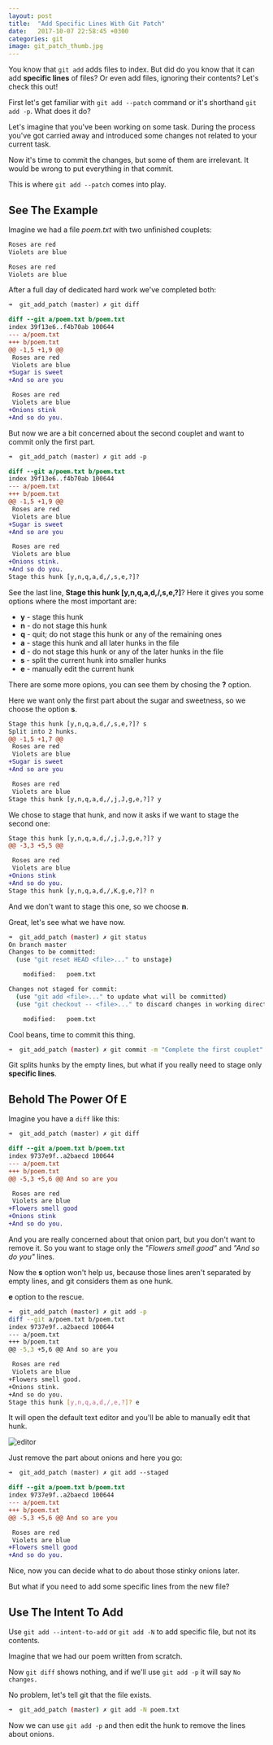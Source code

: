```yaml
---
layout: post
title:  "Add Specific Lines With Git Patch"
date:   2017-10-07 22:58:45 +0300
categories: git
image: git_patch_thumb.jpg
---
```


You know that `git add` adds files to index. But did do you know that it can add __specific&nbsp;lines__ of files? Or even add files, ignoring their contents? Let's check this out!

First let's get familiar with `git add --patch` command or it's shorthand `git add -p`. What does it do?

Let's imagine that you've been working on some task. During the process you've got carried away and introduced some changes not related to your current task.

Now it's time to commit the changes, but some of them are irrelevant. It would be wrong to put everything in that commit.

This is where `git add --patch` comes into play.

## See The Example

Imagine we had a file _poem.txt_ with two unfinished couplets:

```bash
Roses are red
Violets are blue

Roses are red
Violets are blue
```

After a full day of dedicated hard work we've completed both:

```diff
➜  git_add_patch (master) ✗ git diff

diff --git a/poem.txt b/poem.txt
index 39f13e6..f4b70ab 100644
--- a/poem.txt
+++ b/poem.txt
@@ -1,5 +1,9 @@
 Roses are red
 Violets are blue
+Sugar is sweet
+And so are you

 Roses are red
 Violets are blue
+Onions stink
+And so do you.
```

But now we are a bit concerned about the second couplet and want to commit only the first part.

```diff
➜  git_add_patch (master) ✗ git add -p

diff --git a/poem.txt b/poem.txt
index 39f13e6..f4b70ab 100644
--- a/poem.txt
+++ b/poem.txt
@@ -1,5 +1,9 @@
 Roses are red
 Violets are blue
+Sugar is sweet
+And so are you

 Roses are red
 Violets are blue
+Onions stink.
+And so do you.
Stage this hunk [y,n,q,a,d,/,s,e,?]?
```

See the last line, __Stage this hunk [y,n,q,a,d,/,s,e,?]__? Here it gives you some options where the most important are:

* __y__ - stage this hunk
* __n__ - do not stage this hunk
* __q__ - quit; do not stage this hunk or any of the remaining ones
* __a__ - stage this hunk and all later hunks in the file
* __d__ - do not stage this hunk or any of the later hunks in the file
* __s__ - split the current hunk into smaller hunks
* __e__ - manually edit the current hunk

There are some more opions, you can see them by chosing the __?__ option.

Here we want only the first part about the sugar and sweetness, so we choose the option&nbsp;__s__.

```diff
Stage this hunk [y,n,q,a,d,/,s,e,?]? s
Split into 2 hunks.
@@ -1,5 +1,7 @@
 Roses are red
 Violets are blue
+Sugar is sweet
+And so are you

 Roses are red
 Violets are blue
Stage this hunk [y,n,q,a,d,/,j,J,g,e,?]? y
```

We chose to stage that hunk, and now it asks if we want to stage the second one:

```diff
Stage this hunk [y,n,q,a,d,/,j,J,g,e,?]? y
@@ -3,3 +5,5 @@

 Roses are red
 Violets are blue
+Onions stink
+And so do you.
Stage this hunk [y,n,q,a,d,/,K,g,e,?]? n
```

And we don't want to stage this one, so we choose __n__.

Great, let's see what we have now.

```bash
➜  git_add_patch (master) ✗ git status
On branch master
Changes to be committed:
  (use "git reset HEAD <file>..." to unstage)

	modified:   poem.txt

Changes not staged for commit:
  (use "git add <file>..." to update what will be committed)
  (use "git checkout -- <file>..." to discard changes in working directory)

	modified:   poem.txt
```

Cool beans, time to commit this thing.

```bash
➜  git_add_patch (master) ✗ git commit -m "Complete the first couplet"
```

Git splits hunks by the empty lines, but what if you really need to stage only __specific&nbsp;lines__.

## Behold The Power Of E

Imagine you have a `diff` like this:

```diff
➜  git_add_patch (master) ✗ git diff

diff --git a/poem.txt b/poem.txt
index 9737e9f..a2baecd 100644
--- a/poem.txt
+++ b/poem.txt
@@ -5,3 +5,6 @@ And so are you

 Roses are red
 Violets are blue
+Flowers smell good
+Onions stink
+And so do you.
```

And you are really concerned about that onion part, but you don't want to remove it. So you want to stage only the _"Flowers smell good"_ and _"And so do you"_ lines.

Now the __s__ option won't help us, because those lines aren't separated by empty lines, and git considers them as one hunk.

__e__ option to the rescue.

```bash
➜  git_add_patch (master) ✗ git add -p
diff --git a/poem.txt b/poem.txt
index 9737e9f..a2baecd 100644
--- a/poem.txt
+++ b/poem.txt
@@ -5,3 +5,6 @@ And so are you

 Roses are red
 Violets are blue
+Flowers smell good.
+Onions stink.
+And so do you.
Stage this hunk [y,n,q,a,d,/,e,?]? e
```

It will open the default text editor and you'll be able to manually edit that hunk.

![editor](/assets/images/edit_hunk.png)

Just remove the part about onions and here you go:

```diff
➜  git_add_patch (master) ✗ git add --staged

diff --git a/poem.txt b/poem.txt
index 9737e9f..a2baecd 100644
--- a/poem.txt
+++ b/poem.txt
@@ -5,3 +5,6 @@ And so are you

 Roses are red
 Violets are blue
+Flowers smell good
+And so do you.
```

Nice, now you can decide what to do about those stinky onions later.

But what if you need to add some specific lines from the new file?

## Use The Intent To Add

Use `git add --intent-to-add` or `git add -N` to add specific file, but not its contents.

Imagine that we had our poem written from scratch.

Now `git diff` shows nothing, and if we'll use `git add -p` it will say `No changes.`

No problem, let's tell git that the file exists.

```bash
➜  git_add_patch (master) ✗ git add -N poem.txt
```

Now we can use `git add -p` and then edit the hunk to remove the lines about onions.
